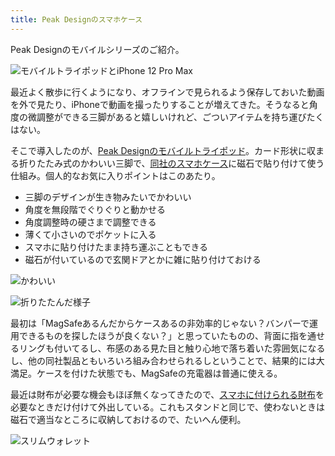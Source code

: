 ```yaml
---
title: Peak Designのスマホケース
---
```

Peak Designのモバイルシリーズのご紹介。

![](https://lh4.googleusercontent.com/8QQwqNmCYllRMdtfgrFmibvkFCFqOuU-QLGohWDqEp6E4N3_N4QIi9Ogb06qOOZctJF49m5BokUwQrYKkSpelCQnOlU3QHXNkBg2JaDI3Vpfa2S16Cya_BWJqOW1vHI5D-0TSVOFd0umk0MpMR0vAD1ObCajqocssaLUvky9jf75Y67ZgzBRVTpAh9zg "モバイルトライポッドとiPhone 12 Pro Max")

最近よく散歩に行くようになり、オフラインで見られるよう保存しておいた動画を外で見たり、iPhoneで動画を撮ったりすることが増えてきた。そうなると角度の微調整ができる三脚があると嬉しいけれど、ごついアイテムを持ち運びたくはない。

そこで導入したのが、[Peak Designのモバイルトライポッド](https://www.amazon.co.jp/dp/B09FRZPLL3)。カード形状に収まる折りたたみ式のかわいい三脚で、[同社のスマホケース](https://www.amazon.co.jp/dp/B09FP3HP7Z?)に磁石で貼り付けて使う仕組み。個人的なお気に入りポイントはこのあたり。

*   三脚のデザインが生き物みたいでかわいい
*   角度を無段階でぐりぐりと動かせる
*   角度調整時の硬さまで調整できる
*   薄くて小さいのでポケットに入る
*   スマホに貼り付けたまま持ち運ぶこともできる
*   磁石が付いているので玄関ドアとかに雑に貼り付けておける

![](https://lh5.googleusercontent.com/tjdp471_QAvTlN4D5_dVE6gNu9DuytdJdVWvNADsG8jUmE8XQEJxc3hT9fE2FxKCXBmlUwJd3XtrpNF07W14cOz_TbdeJ8b53U4_eLyf4ty_7Rd9QKiXbifBC623uMqlRFNqx_wVy8Oiun0VyBb66dZyOWIzbrwn8HSxM7fvNGb9t9XTEf3il4EYilaa "かわいい")

![](https://lh4.googleusercontent.com/9j10n3Wo1bMjbLKsj0uW0mK5L7kcGzRobdh4VMTtURDVSndTrY_9MH0Mmv9UNRK-lxvZwS56VXJnC4xvnNLlzm-bY1pIunaIGHzAIxJhDIXU4K1OvqcUushMIqr2WHMbIJJsGkIzuw7cHnBX7JXVzpjIBCTZG_Rxz3IQzRi_7cCQq4Itsrst1yPec3Vj "折りたたんだ様子")

最初は「MagSafeあるんだからケースあるの非効率的じゃない？バンパーで運用できるものを探したほうが良くない？」と思っていたものの、背面に指を通せるリングも付いてるし、布感のある見た目と触り心地で落ち着いた雰囲気になるし、他の同社製品ともいろいろ組み合わせられるしということで、結果的には大満足。ケースを付けた状態でも、MagSafeの充電器は普通に使える。

最近は財布が必要な機会もほぼ無くなってきたので、[スマホに付けられる財布](https://www.amazon.co.jp/dp/B09FSGW671)を必要なときだけ付けて外出している。これもスタンドと同じで、使わないときは磁石で適当なところに収納しておけるので、たいへん便利。

![](https://lh6.googleusercontent.com/F29ilRFrVyL3St1Ti6D8DcfGyd9577QBacEpaXdew-5MtZK62CJj-uN3hWwlq0KvdnHueNnKel0DCf5UVrEnHhDW7F5otQEcqcvg9TZFyBXfeSUGY7fQaD_iacx1IPT6GNmW0saT7lb9Xl-fvdghO3h5ty3s4PMd8GTzQwidATCs0OhY81Lx9qd1W0RS "スリムウォレット")
